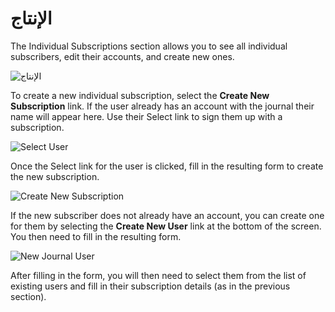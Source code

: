 # الإنتاج


The Individual Subscriptions section allows you to see all individual subscribers, edit their accounts, and create new ones.

![الإنتاج](images/chapter5/sub_individual.png)




To create a new individual subscription, select the **Create New Subscription** link. If the user already has an account with the journal their name will appear here. Use their Select link to sign them up with a subscription.

![Select User](images/chapter5/sub_new_user.png)


Once the Select link for the user is clicked, fill in the resulting form to create the new subscription.

![Create New Subscription](images/chapter5/sub_new_sub.png)




If the new subscriber does not already have an account, you can create one for them by selecting the **Create New User** link at the bottom of the screen. You then need to fill in the resulting form.

![New Journal User](images/chapter5/sub_new_people.png)


After filling in the form, you will then need to select them from the list of existing users and fill in their subscription details (as in the previous section).